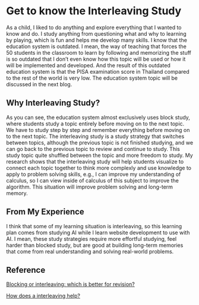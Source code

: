 # Get to know the Interleaving Study

As a child, I liked to do anything and explore everything that I wanted to know and do. I study anything from questioning what and why to learning by playing, which is fun and helps me develop many skills. I know that the education system is outdated. I mean, the way of teaching that forces the 50 students in the classroom to learn by following and memorizing the stuff is so outdated that I don’t even know how this topic will be used or how it will be implemented and developed. And the result of this outdated education system is that the PISA examination score in Thailand compared to the rest of the world is very low. The education system topic will be discussed in the next blog.

## Why Interleaving Study?

As you can see, the education system almost exclusively uses block study, where students study a topic entirely before moving on to the next topic. We have to study step by step and remember everything before moving on to the next topic. The interleaving study is a study strategy that switches between topics, although the previous topic is not finished studying, and we can go back to the previous topic to review and continue to study. This study topic quite shuffled between the topic and more freedom to study. My research shows that the interleaving study will help students visualize to connect each topic together to think more complexly and use knowledge to apply to problem solving skills, e.g., I can improve my understanding of calculus, so I can view inside of calculus of this subject to improve the algorithm. This situation will improve problem solving and long-term memory.

## From My Experience

I think that some of my learning situation is interleaving, so this learning plan comes from studying AI while I learn website development to use with AI. I mean, these study strategies require more effortful studying, feel harder than blocked study, but are good at building long-term memories that come from real understanding and solving real-world problems.

## Reference

[Blocking or interleaving: which is better for revision?](https://www.innerdrive.co.uk/blog/blocking-or-interleaving/)

[How does a interleaving help?](https://academicaffairs.arizona.edu/l2l-strategy-interleaving)